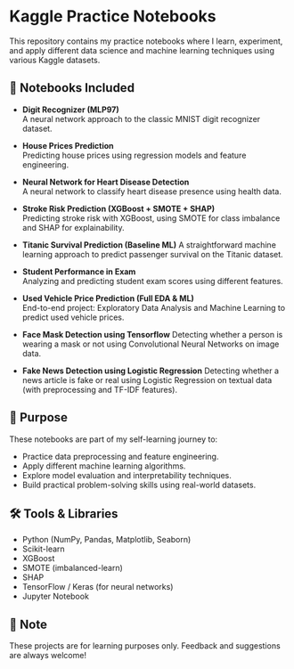 
# Kaggle Practice Notebooks

This repository contains my practice notebooks where I learn, experiment, and apply different data science and machine learning techniques using various Kaggle datasets.

## 📂 Notebooks Included

- **Digit Recognizer (MLP97)**  
  A neural network approach to the classic MNIST digit recognizer dataset.

- **House Prices Prediction**  
  Predicting house prices using regression models and feature engineering.

- **Neural Network for Heart Disease Detection**  
  A neural network to classify heart disease presence using health data.

- **Stroke Risk Prediction (XGBoost + SMOTE + SHAP)**  
  Predicting stroke risk with XGBoost, using SMOTE for class imbalance and SHAP for explainability.
  
- **Titanic Survival Prediction (Baseline ML)**
  A straightforward machine learning approach to predict passenger survival on the Titanic dataset.

- **Student Performance in Exam**  
  Analyzing and predicting student exam scores using different features.

- **Used Vehicle Price Prediction (Full EDA & ML)**  
  End-to-end project: Exploratory Data Analysis and Machine Learning to predict used vehicle prices.
  
- **Face Mask Detection using Tensorflow**
  Detecting whether a person is wearing a mask or not using Convolutional Neural Networks on image data.
  
- **Fake News Detection using Logistic Regression**
  Detecting whether a news article is fake or real using Logistic Regression on textual data (with preprocessing and TF-IDF features).
  
## 📌 Purpose

These notebooks are part of my self-learning journey to:
- Practice data preprocessing and feature engineering.
- Apply different machine learning algorithms.
- Explore model evaluation and interpretability techniques.
- Build practical problem-solving skills using real-world datasets.

## 🛠️ Tools & Libraries

- Python (NumPy, Pandas, Matplotlib, Seaborn)
- Scikit-learn
- XGBoost
- SMOTE (imbalanced-learn)
- SHAP
- TensorFlow / Keras (for neural networks)
- Jupyter Notebook

## 📣 Note

These projects are for learning purposes only. Feedback and suggestions are always welcome!
